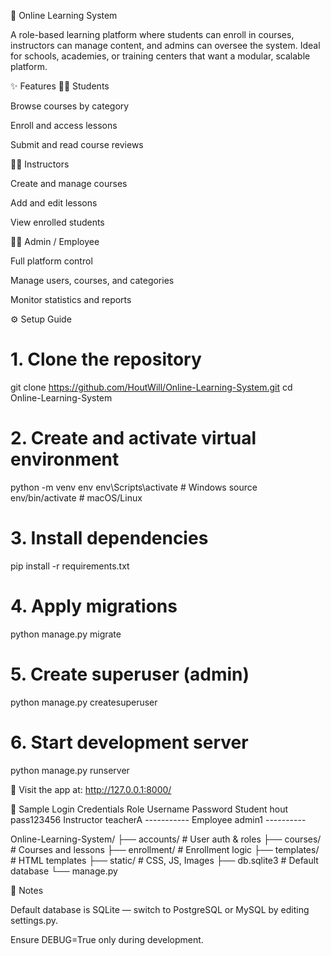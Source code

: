 🧠 Online Learning System

A role-based learning platform where students can enroll in courses, instructors can manage content, and admins can oversee the system.
Ideal for schools, academies, or training centers that want a modular, scalable platform.

✨ Features
👩‍🎓 Students

Browse courses by category

Enroll and access lessons

Submit and read course reviews

👨‍🏫 Instructors

Create and manage courses

Add and edit lessons

View enrolled students

🧑‍💼 Admin / Employee

Full platform control

Manage users, courses, and categories

Monitor statistics and reports



⚙️ Setup Guide
# 1. Clone the repository
git clone https://github.com/HoutWill/Online-Learning-System.git
cd Online-Learning-System

# 2. Create and activate virtual environment
python -m venv env
env\Scripts\activate        # Windows
source env/bin/activate     # macOS/Linux

# 3. Install dependencies
pip install -r requirements.txt

# 4. Apply migrations
python manage.py migrate

# 5. Create superuser (admin)
python manage.py createsuperuser

# 6. Start development server
python manage.py runserver


🔗 Visit the app at: http://127.0.0.1:8000/


🔑 Sample Login Credentials
Role	Username	Password
Student 	hout	   pass123456
Instructor	teacherA	-----------
Employee	admin1	    ----------






Online-Learning-System/
├── accounts/          # User auth & roles
├── courses/            # Courses and lessons
├── enrollment/         # Enrollment logic
├── templates/           # HTML templates
├── static/               # CSS, JS, Images
├── db.sqlite3            # Default database
└── manage.py


📌 Notes

Default database is SQLite — switch to PostgreSQL or MySQL by editing settings.py.

Ensure DEBUG=True only during development.